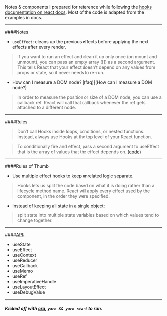 Notes & components I prepared for reference while following the [hooks documentation on react docs](https://reactjs.org/docs/hooks-intro.html). Most of the code is adapted from the examples in docs.

---
####Notes
- `useEffect`: cleans up the previous effects before applying the next effects after every render.

>If you want to run an effect and clean it up only once (on mount and unmount), you can pass an empty array ([]) as a second argument. This tells React that your effect doesn’t depend on any values from props or state, so it never needs to re-run.

- How can I measure a DOM node? [(faq)](How can I measure a DOM node?)
>In order to measure the position or size of a DOM node, you can use a callback ref. React will call that callback whenever the ref gets attached to a different node.
---
####Rules
>Don’t call Hooks inside loops, conditions, or nested functions. Instead, always use Hooks at the top level of your React function.

>To conditionally fire and effect, pass a second argument to useEffect that is the array of values that the effect depends on. [(code)](https://reactjs.org/docs/hooks-reference.html#conditionally-firing-an-effect)
---

####Rules of Thumb
- Use multiple effect hooks to keep unrelated logic separate.
>Hooks lets us split the code based on what it is doing rather than a lifecycle method name. React will apply every effect used by the component, in the order they were specified.

- Instead of keeping all state in a single object:
>split state into multiple state variables based on which values tend to change together.
---
####[API:](https://reactjs.org/docs/hooks-reference.html)
- useState
- useEffect
- useContext
- useReducer
- useCallback
- useMemo
- useRef
- useImperativeHandle
- useLayoutEffect
- useDebugValue

--- 
##### *Kicked off with [cra](https://github.com/facebook/create-react-app), `yarn && yarn start` to run.*
